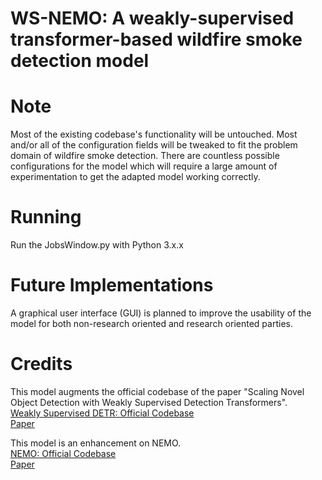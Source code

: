 # WS-NEMO: A weakly-supervised transformer-based wildfire smoke detection model

# Note
Most of the existing codebase's functionality will be untouched. Most and/or all of the configuration fields will be tweaked to fit the problem domain of wildfire smoke detection. There are countless possible configurations for the model which will require a large amount of experimentation to get the adapted model working correctly.

# Running
Run the JobsWindow.py with Python 3.x.x

# Future Implementations
A graphical user interface (GUI) is planned to improve the usability of the model for both non-research oriented and research oriented parties.

# Credits
This model augments the official codebase of the paper "Scaling Novel Object Detection with Weakly Supervised Detection Transformers".\
[Weakly Supervised DETR: Official Codebase](https://github.com/tmlabonte/weakly-supervised-DETR)\
[Paper](https://arxiv.org/abs/2207.05205)

This model is an enhancement on NEMO.\
[NEMO: Official Codebase](https://github.com/SayBender/Nemo)\
[Paper](https://www.mdpi.com/2072-4292/14/16/3979)
